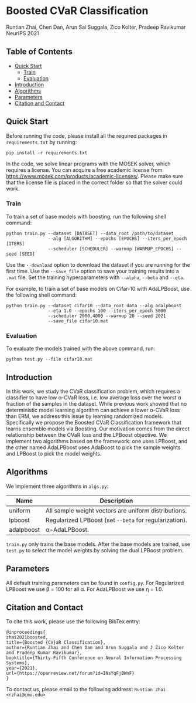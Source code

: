 # Boosted CVaR Classification

Runtian Zhai, Chen Dan, Arun Sai Suggala, Zico Kolter, Pradeep Ravikumar  
NeurIPS 2021

## Table of Contents
- [Quick Start](#quick-start)
  - [Train](#train)
  - [Evaluation](#evaluation)
- [Introduction](#introduction)
- [Algorithms](#algorithms)
- [Parameters](#parameters)
- [Citation and Contact](#citation-and-contact)

## Quick Start

Before running the code, please install all the required packages in `requirements.txt` by running:
```shell
pip install -r requirements.txt
```

In the code, we solve linear programs with the MOSEK solver, which requires a license. You can acquire a free academic license from https://www.mosek.com/products/academic-licenses/. Please make sure that the license file is placed in the correct folder so that the solver could work.

### Train

To train a set of base models with boosting, run the following shell command:
```shell
python train.py --dataset [DATASET] --data_root /path/to/dataset 
                --alg [ALGORITHM] --epochs [EPOCHS] --iters_per_epoch [ITERS]
                --scheduler [SCHEDULER] --warmup [WARMUP_EPOCHS] --seed [SEED]
```

Use the `--download` option to download the dataset if you are running for the first time. Use the `--save_file` option to save your training results into a `.mat` file. Set the training hyperparameters with `--alpha`, `--beta` and `--eta`.

For example, to train a set of base models on Cifar-10 with AdaLPBoost, use the following shell command:
```shell
python train.py --dataset cifar10 --data_root data --alg adalpboost 
                --eta 1.0 --epochs 100 --iters_per_epoch 5000
                --scheduler 2000,4000 --warmup 20 --seed 2021
                --save_file cifar10.mat
```

### Evaluation

To evaluate the models trained with the above command, run:
```shell
python test.py --file cifar10.mat
```

## Introduction

In this work, we study the CVaR classification problem, which requires a classifier to have low &alpha;-CVaR loss, i.e. low average loss over the worst &alpha; fraction of the samples in the dataset. While previous work showed that no deterministic model learning algorithm can achieve a lower &alpha;-CVaR loss than ERM, we address this issue by learning randomized models. Specifically we propose the Boosted CVaR Classification framework that learns ensemble models via Boosting. Our motivation comes from the direct relationship between the CVaR loss and the LPBoost objective. We implement two algorithms based on the framework: one uses LPBoost, and the other named AdaLPBoost uses AdaBoost to pick the sample weights and LPBoost to pick the model weights.

## Algorithms

We implement three algorithms in `algs.py`:

| Name      | Description |
| ----------- | ----------- |
| uniform      |  All sample weight vectors are uniform distributions. |
| lpboost   | Regularized LPBoost (set `--beta` for regularization).  |
| adalpboost  |  &alpha;-AdaLPBoost. |

`train.py` only trains the base models. After the base models are trained, use `test.py` to select the model weights by solving the dual LPBoost problem.

## Parameters
All default training parameters can be found in `config.py`. For Regularized LPBoost we use &beta; = 100 for all &alpha;. For AdaLPBoost we use &eta; = 1.0.

## Citation and Contact
To cite this work, please use the following BibTex entry:
```
@inproceedings{
zhai2021boosted,
title={Boosted {CV}aR Classification},
author={Runtian Zhai and Chen Dan and Arun Suggala and J Zico Kolter and Pradeep Kumar Ravikumar},
booktitle={Thirty-Fifth Conference on Neural Information Processing Systems},
year={2021},
url={https://openreview.net/forum?id=INsYqFjBWnF}
}
```
To contact us, please email to the following address: `Runtian Zhai <rzhai@cmu.edu>`
